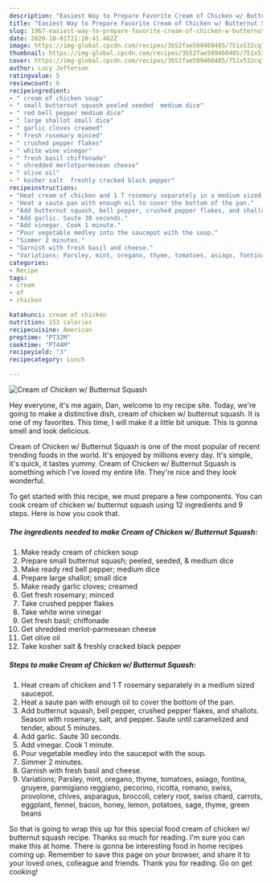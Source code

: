 ```yaml
---
description: "Easiest Way to Prepare Favorite Cream of Chicken w/ Butternut Squash"
title: "Easiest Way to Prepare Favorite Cream of Chicken w/ Butternut Squash"
slug: 1967-easiest-way-to-prepare-favorite-cream-of-chicken-w-butternut-squash
date: 2020-10-01T21:20:41.482Z
image: https://img-global.cpcdn.com/recipes/3b52fae509460485/751x532cq70/cream-of-chicken-w-butternut-squash-recipe-main-photo.jpg
thumbnail: https://img-global.cpcdn.com/recipes/3b52fae509460485/751x532cq70/cream-of-chicken-w-butternut-squash-recipe-main-photo.jpg
cover: https://img-global.cpcdn.com/recipes/3b52fae509460485/751x532cq70/cream-of-chicken-w-butternut-squash-recipe-main-photo.jpg
author: Lucy Jefferson
ratingvalue: 5
reviewcount: 6
recipeingredient:
- " cream of chicken soup"
- " small butternut squash peeled seeded  medium dice"
- " red bell pepper medium dice"
- " large shallot small dice"
- " garlic cloves creamed"
- " fresh rosemary minced"
- " crushed pepper flakes"
- " white wine vinegar"
- " fresh basil chiffonade"
- " shredded merlotparmesean cheese"
- " olive oil"
- " kosher salt  freshly cracked black pepper"
recipeinstructions:
- "Heat cream of chicken and 1 T rosemary separately in a medium sized saucepot."
- "Heat a saute pan with enough oil to cover the bottom of the pan."
- "Add butternut squash, bell pepper, crushed pepper flakes, and shallots. Season with rosemary, salt, and pepper. Saute until caramelized and tender, about 5 minutes."
- "Add garlic. Saute 30 seconds."
- "Add vinegar. Cook 1 minute."
- "Pour vegetable medley into the saucepot with the soup."
- "Simmer 2 minutes."
- "Garnish with fresh basil and cheese."
- "Variations; Parsley, mint, oregano, thyme, tomatoes, asiago, fontina, gruyere, parmigiano reggiano, pecorino, ricotta, romano, swiss, provolone, chives, asparagus, broccoli, celery root, swiss chard, carrots, eggplant, fennel, bacon, honey, lemon, potatoes, sage, thyme, green beans"
categories:
- Recipe
tags:
- cream
- of
- chicken

katakunci: cream of chicken 
nutrition: 153 calories
recipecuisine: American
preptime: "PT32M"
cooktime: "PT44M"
recipeyield: "3"
recipecategory: Lunch

---
```



![Cream of Chicken w/ Butternut Squash](https://img-global.cpcdn.com/recipes/3b52fae509460485/751x532cq70/cream-of-chicken-w-butternut-squash-recipe-main-photo.jpg)

Hey everyone, it's me again, Dan, welcome to my recipe site. Today, we're going to make a distinctive dish, cream of chicken w/ butternut squash. It is one of my favorites. This time, I will make it a little bit unique. This is gonna smell and look delicious.



Cream of Chicken w/ Butternut Squash is one of the most popular of recent trending foods in the world. It's enjoyed by millions every day. It's simple, it's quick, it tastes yummy. Cream of Chicken w/ Butternut Squash is something which I've loved my entire life. They're nice and they look wonderful.


To get started with this recipe, we must prepare a few components. You can cook cream of chicken w/ butternut squash using 12 ingredients and 9 steps. Here is how you cook that.

<!--inarticleads1-->

##### The ingredients needed to make Cream of Chicken w/ Butternut Squash:

1. Make ready  cream of chicken soup
1. Prepare  small butternut squash; peeled, seeded, &amp; medium dice
1. Make ready  red bell pepper; medium dice
1. Prepare  large shallot; small dice
1. Make ready  garlic cloves; creamed
1. Get  fresh rosemary; minced
1. Take  crushed pepper flakes
1. Take  white wine vinegar
1. Get  fresh basil; chiffonade
1. Get  shredded merlot-parmesean cheese
1. Get  olive oil
1. Take  kosher salt &amp; freshly cracked black pepper




<!--inarticleads2-->

##### Steps to make Cream of Chicken w/ Butternut Squash:

1. Heat cream of chicken and 1 T rosemary separately in a medium sized saucepot.
1. Heat a saute pan with enough oil to cover the bottom of the pan.
1. Add butternut squash, bell pepper, crushed pepper flakes, and shallots. Season with rosemary, salt, and pepper. Saute until caramelized and tender, about 5 minutes.
1. Add garlic. Saute 30 seconds.
1. Add vinegar. Cook 1 minute.
1. Pour vegetable medley into the saucepot with the soup.
1. Simmer 2 minutes.
1. Garnish with fresh basil and cheese.
1. Variations; Parsley, mint, oregano, thyme, tomatoes, asiago, fontina, gruyere, parmigiano reggiano, pecorino, ricotta, romano, swiss, provolone, chives, asparagus, broccoli, celery root, swiss chard, carrots, eggplant, fennel, bacon, honey, lemon, potatoes, sage, thyme, green beans




So that is going to wrap this up for this special food cream of chicken w/ butternut squash recipe. Thanks so much for reading. I'm sure you can make this at home. There is gonna be interesting food in home recipes coming up. Remember to save this page on your browser, and share it to your loved ones, colleague and friends. Thank you for reading. Go on get cooking!
